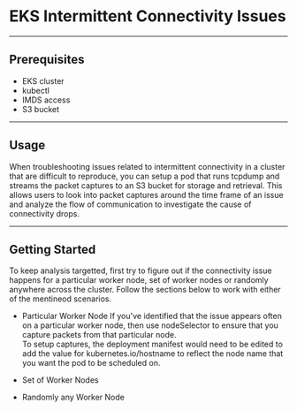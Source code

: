 # EKS Intermittent Connectivity Issues

---

## Prerequisites

- EKS cluster
- kubectl 
- IMDS access
- S3 bucket

---

## Usage

When troubleshooting issues related to intermittent connectivity in a cluster that are difficult to reproduce, you can setup a pod that runs tcpdump and streams the packet captures to an S3 bucket for storage and retrieval. This allows users to look into packet captures around the time frame of an issue and analyze the flow of communication to investigate the cause of connectivity drops. 

--- 

## Getting Started

To keep analysis targetted, first try to figure out if the connectivity issue happens for a particular worker node, set of worker nodes or randomly anywhere across the cluster. Follow the sections below to work with either of the mentineod scenarios. 


- Particular Worker Node
If you've identified that the issue appears often on a particular worker node, then use nodeSelector to ensure that you capture packets from that particular node.  
To setup captures, the deployment manifest would need to be edited to add the value for kubernetes.io/hostname to reflect the node name that you want the pod to be scheduled on. 

- Set of Worker Nodes


- Randomly any Worker Node

